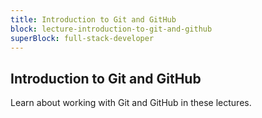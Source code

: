 ```yaml
---
title: Introduction to Git and GitHub
block: lecture-introduction-to-git-and-github
superBlock: full-stack-developer
---
```


## Introduction to Git and GitHub

Learn about working with Git and GitHub in these lectures.
